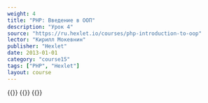 ```yaml
---
weight: 4
title: "PHP: Введение в ООП"
description: "Урок 4"
source: "https://ru.hexlet.io/courses/php-introduction-to-oop"
lector: "Кирилл Мокевнин"
publisher: "Hexlet"
date: 2013-01-01
category: "course15"
tags: ["PHP", "Hexlet"]
layout: course
---
```

{{<players>}}
    {{<protonvideo d1b4b72ff3b62a377f2aba3974bc90b9>}}
{{</players>}}
